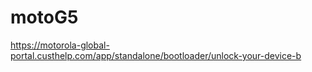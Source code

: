 # motoG5

https://motorola-global-portal.custhelp.com/app/standalone/bootloader/unlock-your-device-b
